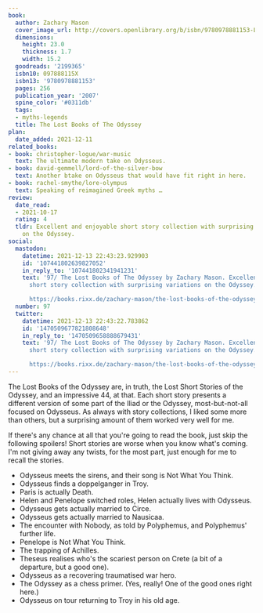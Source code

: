 ```yaml
---
book:
  author: Zachary Mason
  cover_image_url: http://covers.openlibrary.org/b/isbn/9780978881153-L.jpg
  dimensions:
    height: 23.0
    thickness: 1.7
    width: 15.2
  goodreads: '2199365'
  isbn10: 097888115X
  isbn13: '9780978881153'
  pages: 256
  publication_year: '2007'
  spine_color: '#0311db'
  tags:
  - myths-legends
  title: The Lost Books of The Odyssey
plan:
  date_added: 2021-12-11
related_books:
- book: christopher-logue/war-music
  text: The ultimate modern take on Odysseus.
- book: david-gemmell/lord-of-the-silver-bow
  text: Another btake on Odysseus that would have fit right in here.
- book: rachel-smythe/lore-olympus
  text: Speaking of reimagined Greek myths …
review:
  date_read:
  - 2021-10-17
  rating: 4
  tldr: Excellent and enjoyable short story collection with surprising variations
    on the Odyssey.
social:
  mastodon:
    datetime: 2021-12-13 22:43:23.929903
    id: '107441802639827052'
    in_reply_to: '107441802341941231'
    text: '97/ The Lost Books of The Odyssey by Zachary Mason. Excellent and enjoyable
      short story collection with surprising variations on the Odyssey.

      https://books.rixx.de/zachary-mason/the-lost-books-of-the-odyssey/ #rixxReads'
  number: 97
  twitter:
    datetime: 2021-12-13 22:43:22.783862
    id: '1470509677821808648'
    in_reply_to: '1470509658888679431'
    text: '97/ The Lost Books of The Odyssey by Zachary Mason. Excellent and enjoyable
      short story collection with surprising variations on the Odyssey.

      https://books.rixx.de/zachary-mason/the-lost-books-of-the-odyssey/'
---
```


The Lost Books of the Odyssey are, in truth, the Lost Short Stories of the Odyssey, and an impressive 44, at that. Each
short story presents a different version of some part of the Iliad or the Odyssey, most-but-not-all focused on Odysseus.
As always with story collections, I liked some more than others, but a surprising amount of them worked very well for
me.

If there's any chance at all that you're going to read the book, just skip the following spoilers! Short stories are
worse when you know what's coming. I'm not giving away any twists, for the most part, just enough for me to recall the
stories.

<div class="spoilers">

<ul>

<li>Odysseus meets the sirens, and their song is Not What You Think.</li>
<li>Odysseus finds a doppelganger in Troy.</li>
<li>Paris is actually Death.</li>
<li>Helen and Penelope switched roles, Helen actually lives with Odysseus.</li>
<li>Odysseus gets actually married to Circe.</li>
<li>Odysseus gets actually married to Nausicaa.</li>
<li>The encounter with Nobody, as told by Polyphemus, and Polyphemus' further life.</li>
<li>Penelope is Not What You Think.</li>
<li>The trapping of Achilles.</li>
<li>Theseus realises who's the scariest person on Crete (a bit of a departure, but a good one).</li>
<li>Odysseus as a recovering traumatised war hero.</li>
<li>The Odyssey as a chess primer. (Yes, really! One of the good ones right here.)</li>
<li>Odysseus on tour returning to Troy in his old age.</li>

</ul>

</div>
